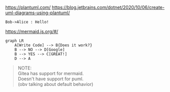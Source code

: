 
https://plantuml.com/
https://blog.jetbrains.com/dotnet/2020/10/06/create-uml-diagrams-using-plantuml/

```puml
Bob->Alice : Hello!
```

https://mermaid.js.org/#/

```mermaid
graph LR
    A[Write Code] --> B{Does it work?}
    B --> NO --> D[Google]
    B --> YES --> C[GREAT!]
    D --> A
```


> NOTE:\
> Gitea has support for mermaid.\
> Doesn't have support for puml.\
> (obv talking about default behavior)